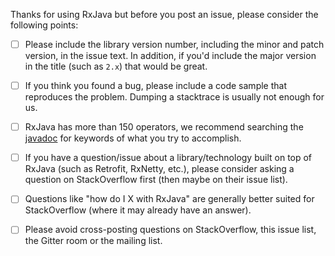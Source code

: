 Thanks for using RxJava but before you post an issue, please consider the following points:

  - [ ] Please include the library version number, including the minor and patch version, in the issue text. In addition, if you'd include the major version in the title (such as `2.x`) that would be great.

  - [ ] If you think you found a bug, please include a code sample that reproduces the problem. Dumping a stacktrace is usually not enough for us.

  - [ ] RxJava has more than 150 operators, we recommend searching the [javadoc](http://reactivex.io/RxJava/2.x/javadoc/io/reactivex/Observable.html) for keywords of what you try to accomplish.

  - [ ] If you have a question/issue about a library/technology built on top of RxJava (such as Retrofit, RxNetty, etc.), please consider asking a question on StackOverflow first (then maybe on their issue list).

  - [ ] Questions like "how do I X with RxJava" are generally better suited for StackOverflow (where it may already have an answer).

  - [ ] Please avoid cross-posting questions on StackOverflow, this issue list, the Gitter room or the mailing list.
